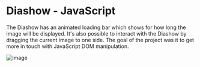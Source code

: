 # Diashow - JavaScript

The Diashow has an animated loading bar which shows for how long the image will be displayed. It's also possible to interact with the Diashow by dragging the current image to one side. The goal of the project was it to get more in touch with JavaScript DOM manipulation.

![image](https://user-images.githubusercontent.com/96989243/184197942-70154876-ba12-4f69-ad91-1bc60909932f.png)
